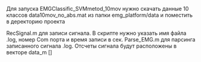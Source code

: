 Для запуска EMGClassific_SVMmetod_10mov нужно скачать данные 10 классов data10mov_no_abs.mat из папки emg_platform/data и поместить в деректорию проекта

RecSignal.m для записи сигнала. В скрипте нужно указать имя файла .log, номер Com порта и время записи в сек.
Parse_EMG.m для парсинга записанного сигнала .log. Отсчеты сигнала будут расположены в векторе data_m []
